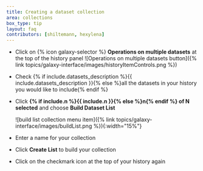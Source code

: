 ```yaml
---
title: Creating a dataset collection
area: collections
box_type: tip
layout: faq
contributors: [shiltemann, hexylena]
---
```


* Click on {% icon galaxy-selector %} **Operations on multiple datasets** at the top of the history panel ![Operations on multiple datasets button]({% link topics/galaxy-interface/images/historyItemControls.png %})
* Check {% if include.datasets_description %}{{ include.datasets_description }}{% else %}all the datasets in your history you would like to include{% endif %}
* Click **{% if include.n %}{{ include.n }}{% else %}n{% endif %} of N selected** and choose **Build Dataset List**

  ![build list collection menu item]({% link topics/galaxy-interface/images/buildList.png %}){:width="15%"}

* Enter a name for your collection
* Click **Create List** to build your collection
* Click on the checkmark icon at the top of your history again
